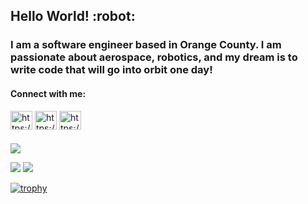<h2 align="left"> Hello World! :robot:</h2>
<h3 align="left"></h3>
<h3 align="left">I am a software engineer based in Orange County. I am passionate about aerospace, robotics, and my dream is to write code that will go into orbit one day!</h3>

<h4 align="left">Connect with me:</h4>
<p align="left">
    <a href="https://www.linkedin.com/in/awiswasi/" target="blank"><img align="center" src="https://raw.githubusercontent.com/rahuldkjain/github-profile-readme-generator/master/src/images/icons/Social/linked-in-alt.svg" alt="https://www.linkedin.com/in/awiswasi/" height="30" width="35" /></a>
  <a href="https://wiswasi.itch.io/" target="blank"><img align="center" src="https://bevyengine.org/assets/itchio-textless.svg" alt="https://wiswasi.itch.io/" height="30" width="35" /></a>
  <a href="https://wiswasi.wixsite.com/portfolio" target="blank"><img align="center" src="https://www.pngrepo.com/png/209590/180/portfolio.png" alt="https://wiswasi.wixsite.com/portfolio" height="30" width="35" /></a>

</p>
<h3 align="left"></h3>

![](https://github-profile-summary-cards.vercel.app/api/cards/profile-details?username=awiswasi&theme=github_dark)

  ![](https://github-profile-summary-cards.vercel.app/api/cards/stats?username=awiswasi&theme=github_dark)
  ![](https://github-profile-summary-cards.vercel.app/api/cards/most-commit-language?username=awiswasi&theme=github_dark)

[![trophy](https://github-profile-trophy.vercel.app/?username=awiswasi&theme=gruvbox&rank=SECRET,SSS,SS,S,AAA,AA,A,BBB,BB,B)](https://github.com/ryo-ma/github-profile-trophy)

